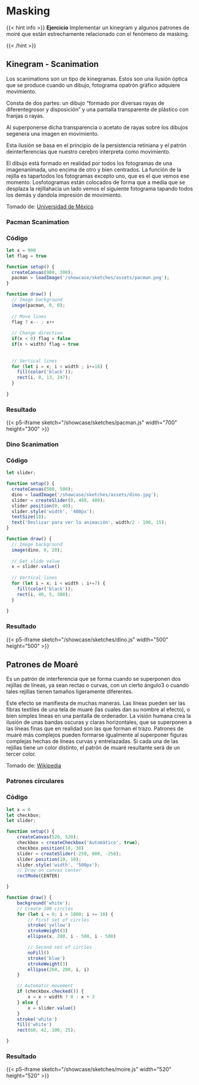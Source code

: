 # Masking

{{< hint info >}}
<b> Ejercicio</b>
Implementar un kinegram y algunos patrones de moiré que están estrechamente relacionado con el fenómeno de masking.

{{< /hint >}}

## Kinegram - Scanimation

Los scanimations son un tipo de kinegramas. Estos son una ilusión óptica que se produce cuando un dibujo, fotograma opatrón gráfico adquiere movimiento.

Consta   de   dos   partes:   un   dibujo   “formado   por   diversas   rayas   de   diferentegrosor y disposición” y una pantalla transparente de plástico con franjas o rayas.

Al superponerse dicha transparencia o acetato de rayas sobre los dibujos segenera una imagen en movimiento.

Esta ilusión se basa en el principio de la persistencia retiniana y el patrón deinterferencias que nuestro cerebro interpreta como movimiento.

El dibujo está formado en realidad por todos los fotogramas de una imagenanimada, uno encima de otro y bien centrados. La función de la rejilla es tapartodos los fotogramas excepto uno, que es el que vemos ese momento. Losfotogramas están colocados de forma que a media que se desplaza la rejillahacia un lado vemos el siguiente fotograma tapando todos los demás y dandola impresión de movimiento.

Tomado de: [Universidad de México](https://www.studocu.com/es-mx/document/universidad-de-mexico/tecnologias-de-la-informacion/los-scanimations-son-un-tipo-de-kinegramas/31686995)


### Pacman Scanimation

### Código

```js
let x = 900
let flag = true

function setup() {
  createCanvas(900, 300);
  pacman = loadImage('/showcase/sketches/assets/pacman.png');
}

function draw() {
  // Image background
  image(pacman, 0, 0);
  
  // Move lines
  flag ? x-- : x++
  
  // Change direction
  if(x < 0) flag = false
  if(x > width) flag = true
  
  
  // Vertical lines
  for (let i = x; i < width ; i+=18) {
    fill(color('black'));
    rect(i, 0, 13, 247);
  } 
 
}
```
### Resultado

{{< p5-iframe sketch="/showcase/sketches/pacman.js" width="700" height="300" >}}

### Dino Scanimation

### Código


```js
let slider;

function setup() {
  createCanvas(500, 500);
  dino = loadImage('/showcase/sketches/assets/dino.jpg');
  slider = createSlider(0, 480, 480);
  slider.position(0, 40);
  slider.style('width', '480px');
  textSize(18);
  text('Deslizar para ver la animación', width/2 - 100, 15);
}

function draw() {
  // Image background
  image(dino, 0, 20);
  
  // Get slide value
  x = slider.value()
  
  // Vertical lines
  for (let i = x; i < width ; i+=7) {
    fill(color('black'));
    rect(i, 40, 5, 380);
  } 
   
}
```

### Resultado

{{< p5-iframe sketch="/showcase/sketches/dino.js" width="500" height="500" >}}

## Patrones de Moaré

 Es un patrón de interferencia que se forma cuando se superponen dos rejillas de líneas, ya sean rectas o curvas, con un cierto ángulo3​ o cuando tales rejillas tienen tamaños ligeramente diferentes.

Este efecto se manifiesta de muchas maneras. Las líneas pueden ser las fibras textiles de una tela de muaré (las cuales dan su nombre al efecto), o bien simples líneas en una pantalla de ordenador. La visión humana crea la ilusión de unas bandas oscuras y claras horizontales, que se superponen a las líneas finas que en realidad son las que forman el trazo. Patrones de muaré más complejos pueden formarse igualmente al superponer figuras complejas hechas de líneas curvas y entrelazadas. Si cada una de las rejillas tiene un color distinto, el patrón de muaré resultante será de un tercer color.

Tomado de: [Wikipedia](https://es.wikipedia.org/wiki/Patr%C3%B3n_de_muar%C3%A9)

### Patrones circulares

### Código

```js
let x = 0
let checkbox;
let slider;

function setup() {
    createCanvas(520, 520);
    checkbox = createCheckbox('Automático', true);
    checkbox.position(10, 30)
    slider = createSlider(-250, 800, -250);
    slider.position(10, 10);
    slider.style('width', '500px');
    // Draw on canvas center
    rectMode(CENTER)

}

function draw() {
    background('white');
    // Create 100 circles
    for (let i = 0; i < 1000; i += 10) {
        // First set of circles
        stroke('yellow')
        strokeWeight(3)
        ellipse(x, 280, i - 500, i - 500)

        // Second set of circles
        noFill()
        stroke('blue')
        strokeWeight(3)
        ellipse(260, 280, i, i)
    }

    // Automatic movement
    if (checkbox.checked()) {
        x = x > width ? 0 : x + 3
    } else {
        x = slider.value()
    }
    stroke('white')
    fill('white')
    rect(60, 42, 100, 25);

}
```

### Resultado

{{< p5-iframe sketch="/showcase/sketches/moire.js" width="520" height="520" >}}